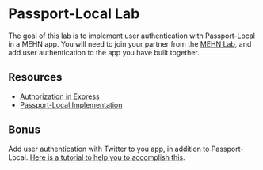 # Passport-Local Lab

The goal of this lab is to implement user authentication with Passport-Local in a MEHN app. You will need to join your partner from the [MEHN Lab](https://git.generalassemb.ly/atl-wdi/mehn-lab), and add user authentication to the app you have built together.

## Resources

- [Authorization in Express](https://git.generalassemb.ly/atl-wdi/express-passport)
- [Passport-Local Implementation](https://git.generalassemb.ly/atl-wdi/express-passport-local-authentication-codealong/tree/solution)

## Bonus

Add user authentication with Twitter to you app, in addition to Passport-Local. [Here is a tutorial to help you to accomplish this](https://git.generalassemb.ly/atl-wdi/express-oauth).
